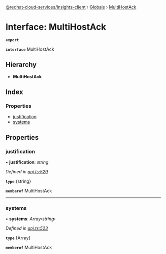 [@redhat-cloud-services/insights-client](../README.md) › [Globals](../globals.md) › [MultiHostAck](multihostack.md)

# Interface: MultiHostAck

**`export`** 

**`interface`** MultiHostAck

## Hierarchy

* **MultiHostAck**

## Index

### Properties

* [justification](multihostack.md#justification)
* [systems](multihostack.md#systems)

## Properties

###  justification

• **justification**: *string*

*Defined in [api.ts:529](https://github.com/RedHatInsights/javascript-clients/blob/master/packages/insights/api.ts#L529)*

**`type`** {string}

**`memberof`** MultiHostAck

___

###  systems

• **systems**: *Array‹string›*

*Defined in [api.ts:523](https://github.com/RedHatInsights/javascript-clients/blob/master/packages/insights/api.ts#L523)*

**`type`** {Array<string>}

**`memberof`** MultiHostAck
